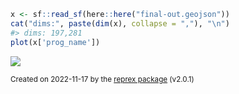 ``` r
x <- sf::read_sf(here::here("final-out.geojson"))
cat("dims:", paste(dim(x), collapse = ","), "\n")
#> dims: 197,281
plot(x['prog_name'])
```

![](https://i.imgur.com/aMJVQlN.png)

<sup>Created on 2022-11-17 by the [reprex package](https://reprex.tidyverse.org) (v2.0.1)</sup>
